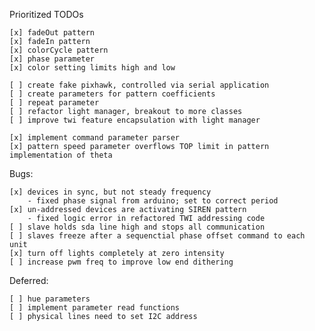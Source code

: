 Prioritized TODOs

    [x] fadeOut pattern
    [x] fadeIn pattern
    [x] colorCycle pattern
    [x] phase parameter
    [x] color setting limits high and low

    [ ] create fake pixhawk, controlled via serial application
    [ ] create parameters for pattern coefficients
    [ ] repeat parameter
    [ ] refactor light manager, breakout to more classes
    [ ] improve twi feature encapsulation with light manager

    [x] implement command parameter parser
    [x] pattern speed parameter overflows TOP limit in pattern implementation of theta

Bugs:

    [x] devices in sync, but not steady frequency
        - fixed phase signal from arduino; set to correct period
    [x] un-addressed devices are activating SIREN pattern
        - fixed logic error in refactored TWI addressing code
    [ ] slave holds sda line high and stops all communication
    [ ] slaves freeze after a sequenctial phase offset command to each unit
    [x] turn off lights completely at zero intensity
    [ ] increase pwm freq to improve low end dithering

Deferred:

    [ ] hue parameters
    [ ] implement parameter read functions
    [ ] physical lines need to set I2C address
    